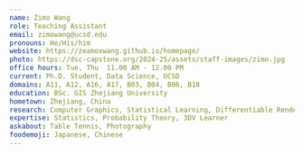 ```yaml
---
name: Zimo Wang
role: Teaching Assistant
email: zimowang@ucsd.edu
pronouns: He/His/him
website: https://zeamoxwang.github.io/homepage/
photo: https://dsc-capstone.org/2024-25/assets/staff-images/zimo.jpg
office hours: Tue, Thu  11.00 AM - 12.00 PM
current: Ph.D. Student, Data Science, UCSD
domains: A11, A12, A16, A17, B03, B04, B06, B18
education: BSc. GIS Zhejiang University 
hometown: Zhejiang, China
research: Computer Graphics, Statistical Learning, Differentiable Rendering 
expertise: Statistics, Probability Theory, 3DV Learner
askabout: Table Tennis, Photography
foodemoji: Japanese, Chinese
---
```

